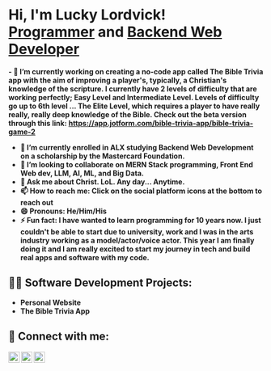 <h1>Hi, I'm Lucky Lordvick! <br/><a href="https://github.com/LuckyLordvick">Programmer</a> and <a href="https://www.linkedin.com/in//luckylordvick/">Backend Web Developer</a></h1>

<b>- 🔭 I’m currently working on creating a no-code app called The Bible Trivia app with the aim of improving a player's, typically, a Christian's knowledge of the scripture. I currently have 2 levels of difficulty that are working perfectly; Easy Level and Intermediate Level. Levels of difficulty go up to 6th level ... **The Elite Level**, which requires a player to have really really, really deep knowledge of the Bible. Check out the beta version through this link: https://app.jotform.com/bible-trivia-app/bible-trivia-game-2
- 🌱 I’m currently enrolled in ALX studying Backend Web Development on a scholarship by the Mastercard Foundation.
- 👯 I’m looking to collaborate on MERN Stack programming, Front End Web dev, LLM, AI, ML, and Big Data.
- 💬 Ask me about Christ. LoL. Any day... Anytime.
- 📫 How to reach me: Click on the social platform icons at the bottom to reach out
- 😄 Pronouns: He/Him/His
- ⚡ Fun fact: I have wanted to learn programming for 10 years now. I just couldn't be able to start due to university, work and I was in the arts industry working as a model/actor/voice actor. This year I am finally doing it and I am really excited to start my journey in tech and build real apps and software with my code.</b>

<h2>👨‍💻 Software Development Projects:</h2>

- <b> Personal Website</b>
- <b>The Bible Trivia App</b>


<h2> 🤳 Connect with me:</h2>

[<img align="left" alt="LuckyLordvick | Twitter" width="22px" src="https://cdn.jsdelivr.net/npm/simple-icons@v3/icons/twitter.svg" />][twitter]
[<img align="left" alt="LuckyLordvick | LinkedIn" width="22px" src="https://cdn.jsdelivr.net/npm/simple-icons@v3/icons/linkedin.svg" />][linkedin]
[<img align="left" alt="LuckyLordvick | Instagram" width="22px" src="https://cdn.jsdelivr.net/npm/simple-icons@v3/icons/instagram.svg" />][instagram]

[twitter]: https://twitter.com/LuckyLordvick
[instagram]: https://www.instagram.com/LuckyLordvick/
[linkedin]: https://linkedin.com/in/Lucky-Lordvick
[Facebook]: https://www.facebook.com/UncleLuddoh

<!--
**LuckyLordvick/LuckyLordvick** is a ✨ _special_ ✨ repository because its `README.md` (this file) appears on your GitHub profile.
